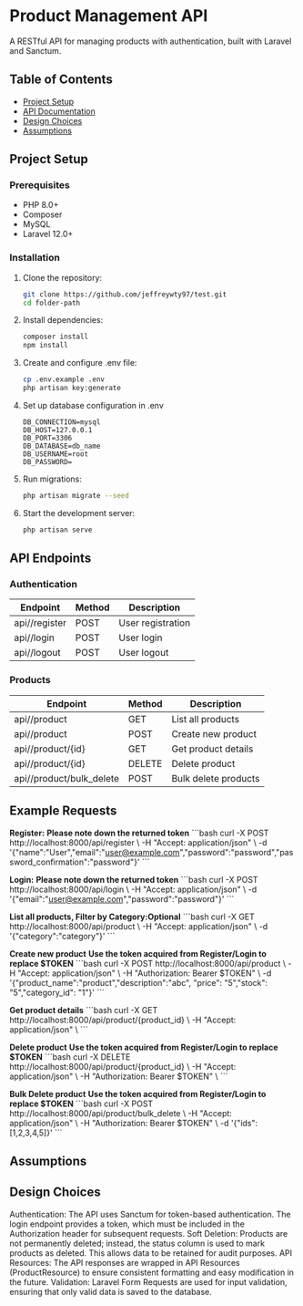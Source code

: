 # Product Management API

A RESTful API for managing products with authentication, built with Laravel and Sanctum.

## Table of Contents
- [Project Setup](#project-setup)
- [API Documentation](#api-documentation)
- [Design Choices](#design-choices)
- [Assumptions](#assumptions)

## Project Setup

### Prerequisites
- PHP 8.0+
- Composer
- MySQL
- Laravel 12.0+

### Installation
1. Clone the repository:
   ```bash
   git clone https://github.com/jeffreywty97/test.git
   cd folder-path
   ```

2. Install dependencies:
    ```bash
    composer install
    npm install
    ```

3.  Create and configure .env file:
    ```bash
    cp .env.example .env
    php artisan key:generate
    ```

4.  Set up database configuration in .env
    ```
    DB_CONNECTION=mysql
    DB_HOST=127.0.0.1
    DB_PORT=3306
    DB_DATABASE=db_name
    DB_USERNAME=root
    DB_PASSWORD=
    ```

5.  Run migrations:
    ```bash
    php artisan migrate --seed
    ```

6.  Start the development server:
    ```bash
    php artisan serve
    ```

## API Endpoints

### Authentication
| Endpoint        | Method | Description          |
|-----------------|--------|----------------------|
| api//register   | POST   | User registration    |
| api//login      | POST   | User login           |
| api//logout     | POST   | User logout          |

### Products
| Endpoint                  | Method | Description                |
|---------------------------|--------|----------------------------|
| api//product              | GET    | List all products          |
| api//product              | POST   | Create new product         |
| api//product/{id}         | GET    | Get product details        |
| api//product/{id}         | DELETE | Delete product             |
| api//product/bulk_delete  | POST   | Bulk delete products       |

## Example Requests

**Register:** 
**Please note down the returned token**
\`\`\`bash
curl -X POST http://localhost:8000/api/register \\
  -H "Accept: application/json" \\
  -d '{"name":"User","email":"user@example.com","password":"password","password_confirmation":"password"}'
\`\`\`

**Login:** 
**Please note down the returned token**
\`\`\`bash
curl -X POST http://localhost:8000/api/login \\
  -H "Accept: application/json" \\
  -d '{"email":"user@example.com","password":"password"}'
\`\`\`

**List all products, Filter by Category:Optional** 
\`\`\`bash
curl -X GET http://localhost:8000/api/product \\
  -H "Accept: application/json" \\
  -d '{"category":"category"}'
\`\`\`

**Create new product**
**Use the token acquired from Register/Login to replace $TOKEN** 
\`\`\`bash
curl -X POST http://localhost:8000/api/product \\
  -H "Accept: application/json" \\
  -H "Authorization: Bearer $TOKEN" \\
  -d '{"product_name":"product","description":"abc", "price": "5","stock": "5","category_id": "1"}'
\`\`\`

**Get product details** 
\`\`\`bash
curl -X GET http://localhost:8000/api/product/{product_id} \\
  -H "Accept: application/json" \\
\`\`\`

**Delete product**
**Use the token acquired from Register/Login to replace $TOKEN** 
\`\`\`bash
curl -X DELETE http://localhost:8000/api/product/{product_id} \\
  -H "Accept: application/json" \\
  -H "Authorization: Bearer $TOKEN" \\
\`\`\`

**Bulk Delete product**
**Use the token acquired from Register/Login to replace $TOKEN** 
\`\`\`bash
curl -X POST http://localhost:8000/api/product/bulk_delete \\
  -H "Accept: application/json" \\
  -H "Authorization: Bearer $TOKEN" \\
  -d '{"ids": [1,2,3,4,5]}'
\`\`\`

## Assumptions
## Design Choices
Authentication: The API uses Sanctum for token-based authentication. The login endpoint provides a token, which must be included in the Authorization header for subsequent requests.
Soft Deletion: Products are not permanently deleted; instead, the status column is used to mark products as deleted. This allows data to be retained for audit purposes.
API Resources: The API responses are wrapped in API Resources (ProductResource) to ensure consistent formatting and easy modification in the future.
Validation: Laravel Form Requests are used for input validation, ensuring that only valid data is saved to the database.

